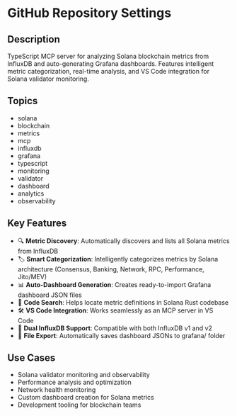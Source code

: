 # GitHub Repository Settings

## Description
TypeScript MCP server for analyzing Solana blockchain metrics from InfluxDB and auto-generating Grafana dashboards. Features intelligent metric categorization, real-time analysis, and VS Code integration for Solana validator monitoring.

## Topics
- solana
- blockchain
- metrics
- mcp
- influxdb
- grafana
- typescript
- monitoring
- validator
- dashboard
- analytics
- observability

## Key Features
- 🔍 **Metric Discovery**: Automatically discovers and lists all Solana metrics from InfluxDB
- 🏷️ **Smart Categorization**: Intelligently categorizes metrics by Solana architecture (Consensus, Banking, Network, RPC, Performance, Jito/MEV)
- 📊 **Auto-Dashboard Generation**: Creates ready-to-import Grafana dashboard JSON files
- 🔎 **Code Search**: Helps locate metric definitions in Solana Rust codebase
- 🛠️ **VS Code Integration**: Works seamlessly as an MCP server in VS Code
- 🔄 **Dual InfluxDB Support**: Compatible with both InfluxDB v1 and v2
- 💾 **File Export**: Automatically saves dashboard JSONs to grafana/ folder

## Use Cases
- Solana validator monitoring and observability
- Performance analysis and optimization
- Network health monitoring
- Custom dashboard creation for Solana metrics
- Development tooling for blockchain teams
